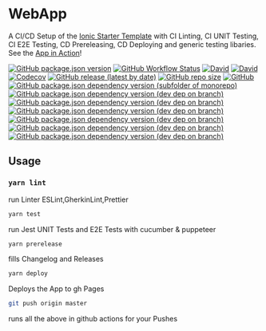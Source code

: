 # WebApp

A CI/CD Setup of the [Ionic Starter Template](https://ionicframework.com/docs/v3/cli/starters.html) with CI Linting, CI UNIT Testing, CI E2E Testing, CD Prereleasing, CD Deploying and generic testing libaries. See the [App in Action](https://henrik-geissler.github.io/WebApp)!

[![GitHub package.json version](https://img.shields.io/github/package-json/v/Henrik-Geissler/WebApp)](https://github.com/Henrik-Geissler/WebApp/releases)
[![GitHub Workflow Status](https://img.shields.io/github/workflow/status/Henrik-Geissler/WebApp/CI)](https://github.com/Henrik-Geissler/WebApp/deployments)
[![David](https://img.shields.io/david/Henrik-Geissler/WebApp)](https://david-dm.org/Henrik-Geissler/WebApp)
[![David](https://img.shields.io/david/dev/Henrik-Geissler/WebApp)](https://david-dm.org/Henrik-Geissler/WebApp?type=dev)
[![Codecov](https://img.shields.io/codecov/c/github/Henrik-Geissler/WebApp)](https://codecov.io/gh/Henrik-Geissler/WebApp)
[![GitHub release (latest by date)](https://img.shields.io/github/v/release/Henrik-Geissler/WebApp)](https://github.com/Henrik-Geissler/WebApp/releases)
[![GitHub repo size](https://img.shields.io/github/repo-size/Henrik-Geissler/WebApp)]()
[![GitHub](https://img.shields.io/github/license/Henrik-Geissler/WebApp)](https://github.com/Henrik-Geissler/WebApp/blob/master/LICENSE)
[![GitHub package.json dependency version (subfolder of monorepo)](https://img.shields.io/github/package-json/dependency-version/Henrik-Geissler/WebApp/react)](https://reactjs.org/)
[![GitHub package.json dependency version (dev dep on branch)](https://img.shields.io/github/package-json/dependency-version/Henrik-Geissler/WebApp/dev/ionic)](https://ionicframework.com/)
[![GitHub package.json dependency version (dev dep on branch)](https://img.shields.io/github/package-json/dependency-version/Henrik-Geissler/WebApp/dev/cucumber)](https://cucumber.io/)
[![GitHub package.json dependency version (dev dep on branch)](https://img.shields.io/github/package-json/dependency-version/Henrik-Geissler/WebApp/dev/puppeteer)](https://pptr.dev/)
[![GitHub package.json dependency version (dev dep on branch)](https://img.shields.io/github/package-json/dependency-version/Henrik-Geissler/WebApp/dev/pixelmatch)](https://github.com/mapbox/pixelmatch)
[![GitHub package.json dependency version (dev dep on branch)](https://img.shields.io/github/package-json/dependency-version/Henrik-Geissler/WebApp/dev/prettier)](https://prettier.io/)
[![GitHub package.json dependency version (dev dep on branch)](https://img.shields.io/github/package-json/dependency-version/Henrik-Geissler/WebApp/dev/standard-version)](https://www.conventionalcommits.org/)

## Usage

### `yarn lint`

run Linter ESLint,GherkinLint,Prettier

```bash
yarn test
```

run Jest UNIT Tests and E2E Tests with cucumber & puppeteer

```bash
yarn prerelease
```

fills Changelog and Releases

```bash
yarn deploy
```

Deploys the App to gh Pages

```bash
git push origin master
```

runs all the above in github actions for your Pushes
